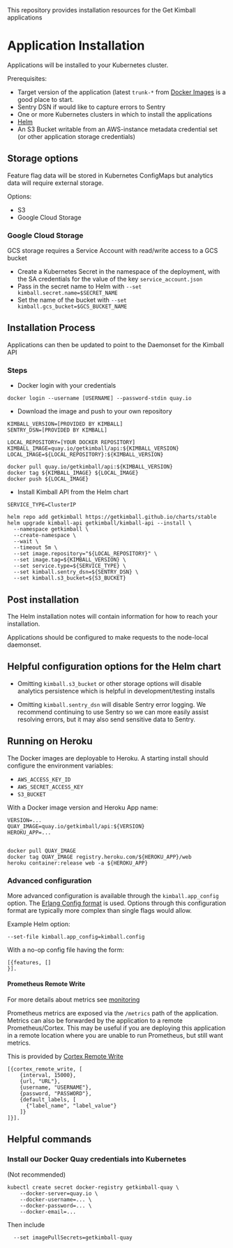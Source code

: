 This repository provides installation resources for the Get Kimball applications

# Application Installation

Applications will be installed to your Kubernetes cluster.

Prerequisites:

* Target version of the application (latest `trunk-*` from [Docker Images](https://quay.io/repository/getkimball/api) is a good place to start.
* Sentry DSN if would like to capture errors to Sentry
* One or more Kubernetes clusters in which to install the applications
* [Helm](https://helm.sh/)
* An S3 Bucket writable from an AWS-instance metadata credential set (or other application storage credentials)

## Storage options

Feature flag data will be stored in Kubernetes ConfigMaps but analytics data will require external storage.

Options:

* S3
* Google Cloud Storage

### Google Cloud Storage

GCS storage requires a Service Account with read/write access to a GCS bucket

* Create a Kubernetes Secret in the namespace of the deployment, with the SA credentials for the value of the key `service_account.json`
* Pass in the secret name to Helm with `--set kimball.secret.name=$SECRET_NAME`
* Set the name of the bucket with `--set kimball.gcs_bucket=$GCS_BUCKET_NAME`

## Installation Process

Applications can then be updated to point to the Daemonset for the Kimball API

### Steps

* Docker login with your credentials

```
docker login --username [USERNAME] --password-stdin quay.io
```

* Download the image and push to your own repository

```
KIMBALL_VERSION=[PROVIDED BY KIMBALL]
SENTRY_DSN=[PROVIDED BY KIMBALL]

LOCAL_REPOSITORY=[YOUR DOCKER REPOSITORY]
KIMBALL_IMAGE=quay.io/getkimball/api:${KIMBALL_VERSION}
LOCAL_IMAGE=${LOCAL_REPOSITORY}:${KIMBALL_VERSION}

docker pull quay.io/getkimball/api:${KIMBALL_VERSION}
docker tag ${KIMBALL_IMAGE} ${LOCAL_IMAGE}
docker push ${LOCAL_IMAGE}
```

* Install Kimball API from the Helm chart

```
SERVICE_TYPE=ClusterIP

helm repo add getkimball https://getkimball.github.io/charts/stable
helm upgrade kimball-api getkimball/kimball-api --install \
  --namespace getkimball \
  --create-namespace \
  --wait \
  --timeout 5m \
  --set image.repository="${LOCAL_REPOSITORY}" \
  --set image.tag=${KIMBALL_VERSION} \
  --set service.type=${SERVICE_TYPE} \
  --set kimball.sentry_dsn=${SENTRY_DSN} \
  --set kimball.s3_bucket=${S3_BUCKET}
```

## Post installation

The Helm installation notes will contain information for how to reach your installation.

Applications should be configured to make requests to the node-local daemonset.


## Helpful configuration options for the Helm chart

* Omitting `kimball.s3_bucket` or other storage options will disable analytics persistence which is helpful in development/testing installs

* Omitting `kimball.sentry_dsn` will disable Sentry error logging. We recommend continuing to use Sentry so we can more easily assist resolving errors, but it may also send sensitive data to Sentry.


## Running on Heroku

The Docker images are deployable to Heroku. A starting install should configure the environment variables:

* `AWS_ACCESS_KEY_ID`
* `AWS_SECRET_ACCESS_KEY`
* `S3_BUCKET`

With a Docker image version and Heroku App name:

```
VERSION=...
QUAY_IMAGE=quay.io/getkimball/api:${VERSION}
HEROKU_APP=...


docker pull QUAY_IMAGE
docker tag QUAY_IMAGE registry.heroku.com/${HEROKU_APP}/web
heroku container:release web -a ${HEROKU_APP}
```

### Advanced configuration

More advanced configuration is available through the `kimball.app_config` option. The [Erlang Config format](http://erlang.org/doc/man/config.html) is used. Options through this configuration format are typically more complex than single flags would allow.

Example Helm option:

```
--set-file kimball.app_config=kimball.config
```

With a no-op config file having the form:

```
[{features, []
}].
```

#### Prometheus Remote Write

For more details about metrics see [monitoring](/docs/monitoring.md)

Prometheus metrics are exposed via the `/metrics` path of the application. Metrics can also be forwarded by the application to a remote Prometheus/Cortex. This may be useful if you are deploying this application in a remote location where you are unable to run Prometheus, but still want metrics.

This is provided by [Cortex Remote Write](https://github.com/getkimball/cortex_remote_write)

```
[{cortex_remote_write, [
    {interval, 15000},
    {url, "URL"},
    {username, "USERNAME"},
    {password, "PASSWORD"},
    {default_labels, [
      {"label_name", "label_value"}
    ]}
]}].
```

## Helpful commands

### Install our Docker Quay credentials into Kubernetes

(Not recommended)

```
kubectl create secret docker-registry getkimball-quay \
    --docker-server=quay.io \
    --docker-username=... \
    --docker-password=... \
    --docker-email=...
```

Then include

```
  --set imagePullSecrets=getkimball-quay
```
